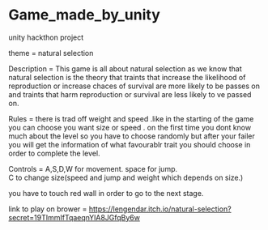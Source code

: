 # Game_made_by_unity

unity hackthon project 

theme  = natural selection

Description = This game is all about natural selection as we know that natural selection is the theory that traints that
 increase the likelihood of reproduction or increase chaces of survival are more likely to be passes on and traints that
 harm reproduction or survival are less likely to ve passed on.

Rules = there is trad off weight and speed .like in the starting of the game you can choose you want size or speed .
 on the first time you dont know much about the level so
 you have to choose randomly but after your failer you will get the information of 
what favourablr trait you should choose in order to complete the level.

Controls = A,S,D,W for movement.
space for jump.<br>
C to change size(speed and jump and weight which depends on size.)

you have to touch red wall in order to go to the next stage.

link to play on brower = https://lengendar.itch.io/natural-selection?secret=19TImmIfTqaeqnYlA8JGfqBy6w  










